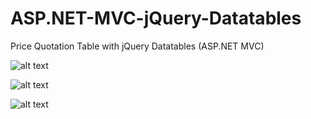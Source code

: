 # ASP.NET-MVC-jQuery-Datatables
Price Quotation Table with jQuery Datatables (ASP.NET MVC)

![alt text](https://i.ibb.co/s68fn03/a1.png)


![alt text](https://i.ibb.co/C63D2z7/a2.png)


![alt text](https://i.ibb.co/q0b90Sm/Przechwytywanie.png)
